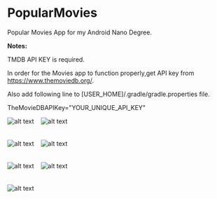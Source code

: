 # PopularMovies
Popular Movies App for my Android Nano Degree.

<b>Notes:</b>

TMDB API KEY is required.

In order for the Movies app to function properly,get API key from https://www.themoviedb.org/.

Also add following line to [USER_HOME]/.gradle/gradle.properties file.

TheMovieDBAPIKey="YOUR_UNIQUE_API_KEY"

![alt text](screenshots/screen-1.png) &nbsp;&nbsp; ![alt text](screenshots/screen-2.png "")
<br><br><br>
![alt text](screenshots/screen-3.png "") &nbsp;&nbsp; ![alt text](screenshots/screen-4.png "")
<br><br><br>
![alt text](screenshots/screen-5.png "") &nbsp;&nbsp; ![alt text](screenshots/screen-6.png "")
<br><br><br>
![alt text](screenshots/screen-7.png "")
